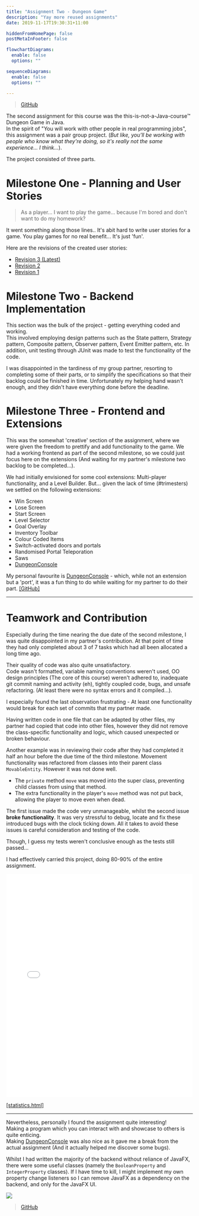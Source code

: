 ```yaml
---
title: "Assignment Two - Dungeon Game"
description: "Yay more reused assignments"
date: 2019-11-17T19:30:31+11:00

hiddenFromHomePage: false
postMetaInFooter: false

flowchartDiagrams:
  enable: false
  options: ""

sequenceDiagrams: 
  enable: false
  options: ""

---
```


> [GitHub](https://github.com/featherbear/UNSW-COMP2511-ass2)

The second assignment for this course was the this-is-not-a-Java-course™️ Dungeon Game in Java.  
In the spirit of "You will work with other people in real programming jobs", this assignment was a pair group project. (_But like, you'll be working with people who know what they're doing, so it's really not the same experience... I think..._).

The project consisted of three parts.

# Milestone One - Planning and User Stories

> As a player... I want to play the game... because I'm bored and don't want to do my homework?

It went something along those lines.. It's abit hard to write user stories for a game. You play games for no real benefit... It's just 'fun'. 

Here are the revisions of the created user stories:

* [Revision 3 (Latest)](../assign2-stories-3)
* [Revision 2](../assign2-stories-2)
* [Revision 1](../assign2-stories-1)

# Milestone Two - Backend Implementation

This section was the bulk of the project - getting everything coded and working.  
This involved employing design patterns such as the State pattern, Strategy pattern, Composite pattern, Observer pattern, Event Emitter pattern, etc. In addition, unit testing through JUnit was made to test the functionality of the code.

I was disappointed in the tardiness of my group partner, resorting to completing some of their parts, or to simplify the specifications so that their backlog could be finished in time. Unfortunately my helping hand wasn't enough, and they didn't have everything done before the deadline.

# Milestone Three - Frontend and Extensions

This was the somewhat 'creative' section of the assignment, where we were given the freedom to prettify and add functionality to the game. We had a working frontend as part of the second milestone, so we could just focus here on the extensions (And waiting for my partner's milestone two backlog to be completed...).

We had initially envisioned for some cool extensions: Multi-player functionality, and a Level Builder. But... given the lack of time (#trimesters) we settled on the following extensions:

* Win Screen
* Lose Screen
* Start Screen
* Level Selector
* Goal Overlay
* Inventory Toolbar
* Colour Coded Items
* Switch-activated doors and portals
* Randomised Portal Teleporation
* Saws
* [DungeonConsole](https://featherbear.github.io/blog/post/dungeon-console/)

My personal favourite is [DungeonConsole](https://featherbear.github.io/blog/post/dungeon-console/) - which, while not an extension but a 'port', it was a fun thing to do while waiting for my partner to do their part. [[GitHub]](https://github.com/featherbear/UNSW-COMP2511-ass2-DungeonConsole/)

---

# Teamwork and Contribution

Especially during the time nearing the due date of the second milestone, I was quite disappointed in my partner's contribution. At that point of time they had only completed about 3 of 7 tasks which had all been allocated a long time ago.

Their quality of code was also quite unsatisfactory.  
Code wasn't formatted, variable naming conventions weren't used, OO design principles (The core of this course) weren't adhered to, inadequate git commit naming and activity (eh), tightly coupled code, bugs, and unsafe refactoring. (At least there were no syntax errors and it compiled...).

I especially found the last observation frustrating - At least one functionality would break for each set of commits that my partner made.  

Having written code in one file that can be adapted by other files, my partner had copied that code into other files, however they did not remove the class-specific functionality and logic, which caused unexpected or broken behaviour.  

Another example was in reviewing their code after they had completed it half an hour before the due time of the third milestone. Movement functionality was refactored from classes into their parent class `MovableEntity`. However it was not done well.

* The `private` method `move` was moved into the super class, preventing child classes from using that method.
* The extra functionality in the player's `move` method was not put back, allowing the player to move even when dead.

The first issue made the code very unmanageable, whilst the second issue **broke functionality**. It was very stressful to debug, locate and fix these introduced bugs with the clock ticking down. All it takes to avoid these issues is careful consideration and testing of the code.

Though, I guess my tests weren't conclusive enough as the tests still passed...

I had effectively carried this project, doing 80-90% of the entire assignment.

<div id="wrap">
<iframe id="statisticsPage" src="statistics.html" frameborder="0" width="100%" height="600px"></iframe>
</div>

[[statistics.html]](./statistics.html)

---

Nevertheless, personally I found the assignment quite interesting!  
Making a program which you can interact with and showcase to others is quite enticing.  
Making [DungeonConsole](https://featherbear.github.io/blog/post/dungeon-console/) was also nice as it gave me a break from the actual assignment (And it actually helped me discover some bugs).

Whilst I had written the majority of the backend without reliance of JavaFX, there were some useful classes (namely the `BooleanProperty` and `IntegerProperty` classes). If I have time to kill, I might implement my own property change listeners so I can remove JavaFX as a dependency on the backend, and only for the JavaFX UI.

![](demo.gif)

> [GitHub](https://github.com/featherbear/UNSW-COMP2511-ass2)